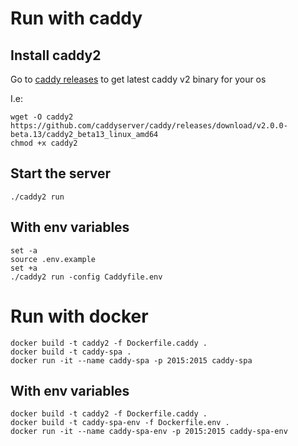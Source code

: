 # Run with caddy

## Install caddy2

Go to [caddy releases](https://github.com/caddyserver/caddy/releases) to get latest caddy v2 binary for your os

I.e:

```
wget -O caddy2 https://github.com/caddyserver/caddy/releases/download/v2.0.0-beta.13/caddy2_beta13_linux_amd64
chmod +x caddy2
```

## Start the server

```
./caddy2 run
```

## With env variables

```
set -a
source .env.example
set +a
./caddy2 run -config Caddyfile.env
```

# Run with docker

```
docker build -t caddy2 -f Dockerfile.caddy .
docker build -t caddy-spa .
docker run -it --name caddy-spa -p 2015:2015 caddy-spa
```

## With env variables

```
docker build -t caddy2 -f Dockerfile.caddy .
docker build -t caddy-spa-env -f Dockerfile.env .
docker run -it --name caddy-spa-env -p 2015:2015 caddy-spa-env
```
